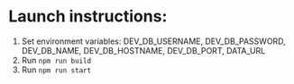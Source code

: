 # Launch instructions:

1. Set environment variables: DEV_DB_USERNAME, DEV_DB_PASSWORD, DEV_DB_NAME, DEV_DB_HOSTNAME, DEV_DB_PORT, DATA_URL
2. Run `npm run build`
3. Run `npm run start`
